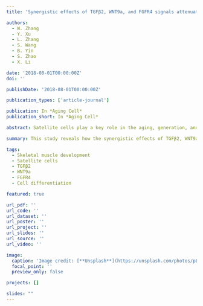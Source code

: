 ```yaml
---
title: 'Synergistic effects of TGFβ2, WNT9a, and FGFR4 signals attenuate satellite cell differentiation during skeletal muscle development'

authors:
  - W. Zhang
  - Y. Xu
  - L. Zhang
  - S. Wang
  - B. Yin
  - S. Zhao
  - X. Li

date: '2018-08-01T00:00:00Z'
doi: ''

publishDate: '2018-08-01T00:00:00Z'

publication_types: ['article-journal']

publication: In *Aging Cell*
publication_short: In *Aging Cell*

abstract: Satellite cells play a key role in the aging, generation, and damage repair of skeletal muscle. The molecular mechanism of satellite cells in these processes remains largely unknown. This study systematically investigated for the first time the characteristics of mouse satellite cells at ten different ages. Results indicated that the number and differentiation capacity of satellite cells decreased with age during skeletal muscle development. Transcriptome analysis revealed that 2,907 genes were differentially expressed at six time points at postnatal stage. WGCNA and GO analysis indicated that 1,739 of the 2,907 DEGs were mainly involved in skeletal muscle development processes. Moreover, the results of WGCNA and protein interaction analysis demonstrated that Tgfβ2, Wnt9a, and Fgfr4 were the key genes responsible for the differentiation of satellite cells. Functional analysis showed that TGFβ2 and WNT9a inhibited, whereas FGFR4 promoted the differentiation of satellite cells. Furthermore, each two of them had a regulatory relationship at the protein level. In vivo study also confirmed that TGFβ2 could regulate the regeneration of skeletal muscle, as well as the expression of WNT9a and FGFR4. Therefore, we concluded that the synergistic effects of TGFβ2, WNT9a, and FGFR4 were responsible for attenuating of the differentiation of aging satellite cells during skeletal muscle development. This study provided new insights into the molecular mechanism of satellite cell development. The target genes and signaling pathways investigated in this study would be useful for improving the muscle growth of livestock or treating muscle diseases in clinical settings.

summary: This study reveals how the synergistic effects of TGFβ2, WNT9a, and FGFR4 signaling attenuate satellite cell differentiation during skeletal muscle development.

tags:
  - Skeletal muscle development
  - Satellite cells
  - TGFβ2
  - WNT9a
  - FGFR4
  - Cell differentiation

featured: true

url_pdf: ''
url_code: ''
url_dataset: ''
url_poster: ''
url_project: ''
url_slides: ''
url_source: ''
url_video: ''

image:
  caption: 'Image credit: [**Unsplash**](https://unsplash.com/photos/pLCdAaMFLTE)'
  focal_point: ''
  preview_only: false

projects: []

slides: ""
---
```

